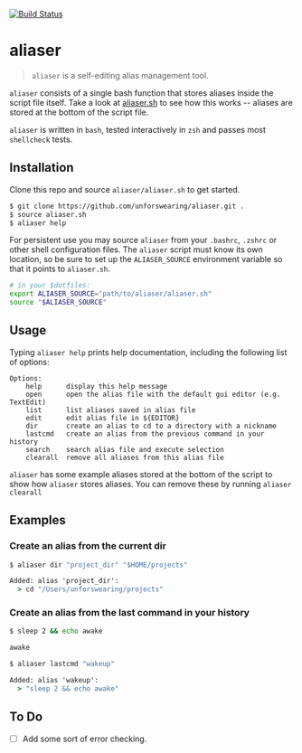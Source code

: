 [![Build Status](https://github.com/unforswearing/aliaser/actions/workflows/shellcheck.yml/badge.svg)](https://github.com/unforswearing/aliaser/actions/workflows/shellcheck.yml)

# aliaser

> `aliaser` is a self-editing alias management tool.

`aliaser` consists of a single bash function that stores aliases inside the script file itself. Take a look at [aliaser.sh](aliaser.sh) to see how this works -- aliases are stored at the bottom of the script file.

`aliaser` is written in `bash`, tested interactively in `zsh` and passes most `shellcheck` tests.

## Installation

Clone this repo and source `aliaser/aliaser.sh` to get started.

```bash
$ git clone https://github.com/unforswearing/aliaser.git .
$ source aliaser.sh
$ aliaser help
```

For persistent use you may source `aliaser` from your `.bashrc`, `.zshrc` or other shell configuration files. The `aliaser` script must know its own location, so be sure to set up the `ALIASER_SOURCE` environment variable so that it points to `aliaser.sh`.

```bash
# in your $dotfiles:
export ALIASER_SOURCE="path/to/aliaser/aliaser.sh"
source "$ALIASER_SOURCE"
```

## Usage

Typing `aliaser help` prints  help documentation, including the following list of options:

```
Options:
    help      display this help message
    open      open the alias file with the default gui editor (e.g. TextEdit)
    list      list aliases saved in alias file
    edit      edit alias file in ${EDITOR}
    dir       create an alias to cd to a directory with a nickname
    lastcmd   create an alias from the previous command in your history
    search    search alias file and execute selection
    clearall  remove all aliases from this alias file
```

`aliaser` has some example aliases stored at the bottom of the script to show how `aliaser` stores aliases. You can remove these by running `aliaser clearall`

## Examples

### Create an alias from the current dir

```cmd
$ aliaser dir "project_dir" "$HOME/projects"

Added: alias 'project_dir':
  > cd "/Users/unforswearing/projects"
```

### Create an alias from the last command in your history

```cmd
$ sleep 2 && echo awake

awake

$ aliaser lastcmd "wakeup"

Added: alias 'wakeup':
  > "sleep 2 && echo awake"
```

## To Do

- [ ] Add some sort of error checking.
